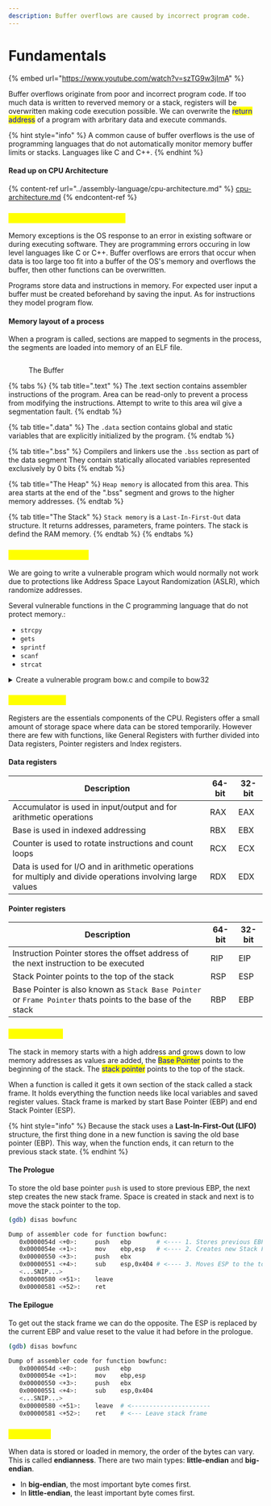 ```yaml
---
description: Buffer overflows are caused by incorrect program code.
---
```


# Fundamentals

{% embed url="https://www.youtube.com/watch?v=szTG9w3jImA" %}

Buffer overflows originate from poor and incorrect program code. If too much data is written to reverved memory or a stack, registers will be overwritten making code execution possible. We can overwrite the <mark style="color:blue;">return address</mark> of a program with arbritary data and execute commands.

{% hint style="info" %}
A common cause of buffer overflows is the use of programming languages that do not automatically monitor memory buffer limits or stacks. Languages like C and C++.
{% endhint %}

#### Read up on CPU Architecture

{% content-ref url="../assembly-language/cpu-architecture.md" %}
[cpu-architecture.md](../assembly-language/cpu-architecture.md)
{% endcontent-ref %}

### <mark style="color:yellow;">Stack-Based Buffer Overflow</mark>

Memory exceptions is the OS response to an error in existing software or during executing software. They are programming errors occuring in low level languages like C or C++. Buffer overflows are errors that occur when data is too large too fit into a buffer of the OS's memory and overflows the buffer, then other functions can be overwritten.

Programs store data and instructions in memory. For expected user input a buffer must be created beforehand by saving the input. As for instructions they model program flow.

#### Memory layout of a process

When a program is called, sections are mapped to segments in the process, the segments are loaded into memory of an ELF file.

<figure><img src="broken-reference" alt=""><figcaption><p>The Buffer</p></figcaption></figure>

{% tabs %}
{% tab title=".text" %}
The .text section contains assembler instructions of the program. Area can be read-only to prevent a process from modifying the instructions. Attempt to write to this area wil give a segmentation fault.
{% endtab %}

{% tab title=".data" %}
The `.data` section contains global and static variables that are explicitly initialized by the program.
{% endtab %}

{% tab title=".bss" %}
Compilers and linkers use the `.bss` section as part of the data segment They contain statically allocated variables represented exclusively by 0 bits
{% endtab %}

{% tab title="The Heap" %}
`Heap memory` is allocated from this area. This area starts at the end of the ".bss" segment and grows to the higher memory addresses.
{% endtab %}

{% tab title="The Stack" %}
`Stack memory` is a `Last-In-First-Out` data structure. It returns addresses, parameters, frame pointers. The stack is defind the RAM memory.
{% endtab %}
{% endtabs %}

### <mark style="color:yellow;">Vulnerable Program</mark>

We are going to write a vulnerable program which would normally not work due to protections like Address Space Layout Randomization (ASLR), which randomize addresses.

Several vulnerable functions in the C programming language that do not protect memory.:

* `strcpy`
* `gets`
* `sprintf`
* `scanf`
* `strcat`

<details>

<summary>Create a vulnerable program bow.c and compile to bow32</summary>

We have written a simple program in C.

```c
#include <stdlib.h>
#include <stdio.h>
#include <string.h>

int bowfunc(char *string) {

	char buffer[1024];
	strcpy(buffer, string);
	return 1;
}

int main(int argc, char *argv[]) {

	bowfunc(argv[1]);
	printf("Done.\n");
	return 1;
}
```

Disable ASLR

```bash
┌──(root㉿kali)-[/home/kali]
└─# echo 0 > /proc/sys/kernel/randomize_va_space

┌──(root㉿kali)-[/home/kali]
└─# cat /proc/sys/kernel/randomize_va_space
0
```

Compilation

```bash
$ sudo apt install gcc-multilib
$ gcc bow.c -o bow32 -fno-stack-protector -z execstack -m32
$ file bow32 | tr "," "\n"

bow: ELF 32-bit LSB shared object
 Intel 80386
 version 1 (SYSV)
 dynamically linked
 interpreter /lib/ld-linux.so.2
 for GNU/Linux 3.2.0
 BuildID[sha1]=93dda6b77131deecaadf9d207fdd2e70f47e1071
 not stripped
```

</details>

### <mark style="color:yellow;">CPU Registers</mark>

Registers are the essentials components of the CPU. Registers offer a small amount of storage space where data can be stored temporarily. However there are few with functions, like General Registers with further divided into Data registers, Pointer registers and Index registers.

#### Data registers

| Description                                                                                                 | 64-bit | 32-bit |
| ----------------------------------------------------------------------------------------------------------- | ------ | ------ |
| Accumulator is used in input/output and for arithmetic operations                                           | RAX    | EAX    |
| Base is used in indexed addressing                                                                          | RBX    | EBX    |
| Counter is used to rotate instructions and count loops                                                      | RCX    | ECX    |
| Data is used for I/O and in arithmetic operations for multiply and divide operations involving large values | RDX    | EDX    |

#### Pointer registers

| Description                                                                                                 | 64-bit | 32-bit |
| ----------------------------------------------------------------------------------------------------------- | ------ | ------ |
| Instruction Pointer stores the offset address of the next instruction to be executed                        | RIP    | EIP    |
| Stack Pointer points to the top of the stack                                                                | RSP    | ESP    |
| Base Pointer is also known as `Stack Base Pointer` or `Frame Pointer` thats points to the base of the stack | RBP    | EBP    |

### <mark style="color:yellow;">Stack Frames</mark>

The stack in memory starts with a high address and grows down to low memory addresses as values are added, the <mark style="color:blue;">Base Pointer</mark> points to the beginning of the stack. The <mark style="color:blue;">stack pointer</mark> points to the top of the stack.

When a function is called it gets it own section of the stack called a stack frame. It holds everything the function needs like local variables and saved register values. Stack frame is marked by start Base Pointer (EBP) and end Stack Pointer (ESP).

{% hint style="info" %}
Because the stack uses a **Last-In-First-Out (LIFO)** structure, the first thing done in a new function is saving the old base pointer (EBP). This way, when the function ends, it can return to the previous stack state.
{% endhint %}

#### The Prologue

To store the old base pointer `push` is used to store previous EBP, the next step creates the new stack frame. Space is created in stack and next is to move the stack pointer to the top.

```bash
(gdb) disas bowfunc 

Dump of assembler code for function bowfunc:
   0x0000054d <+0>:	    push   ebp       # <---- 1. Stores previous EBP
   0x0000054e <+1>:	    mov    ebp,esp   # <---- 2. Creates new Stack Frame
   0x00000550 <+3>:	    push   ebx
   0x00000551 <+4>:	    sub    esp,0x404 # <---- 3. Moves ESP to the top
   <...SNIP...>
   0x00000580 <+51>:	leave  
   0x00000581 <+52>:	ret  
```

#### The Epilogue

To get out the stack frame we can do the opposite. The ESP is replaced by the current EBP and value reset to the value it had before in the prologue.

```bash
(gdb) disas bowfunc 

Dump of assembler code for function bowfunc:
   0x0000054d <+0>:	    push   ebp       
   0x0000054e <+1>:	    mov    ebp,esp   
   0x00000550 <+3>:	    push   ebx
   0x00000551 <+4>:	    sub    esp,0x404 
   <...SNIP...>
   0x00000580 <+51>:	leave  # <----------------------
   0x00000581 <+52>:	ret    # <--- Leave stack frame
```

### <mark style="color:yellow;">Endiannes</mark>

When data is stored or loaded in memory, the order of the bytes can vary. This is called **endianness**. There are two main types: **little-endian** and **big-endian**.

* In **big-endian**, the most important byte comes first.
* In **little-endian**, the least important byte comes first.
